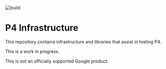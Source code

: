 ![build](https://github.com/pins/pins-infra/workflows/build/badge.svg)

# P4 Infrastructure

This repository contains infrastructure and libraries that assist in testing P4.

This is a work in progress.

This is not an officially supported Google product.
